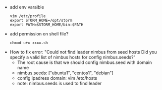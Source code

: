 * add env varaible
  ```
  vim /etc/profile
  export STORM_HOME=/opt/storm
  export PATH=$STORM_HOME/bin:$PATH
  ```
* add permission on shell file?
  ```
  chmod u+x xxxx.sh
  ```
* How to fix error: "Could not find leader nimbus from seed hosts Did you specify a valid list of nimbus hosts for config nimbus.seeds?"
  * The root cause is that we should config nimbus.seed with domain name
  * nimbus.seeds: ["ubuntu1", "centos1", "debian"]
  * config ipadress domain: vim /etc/hosts
  * note: nimbus.seeds is used to find leader
